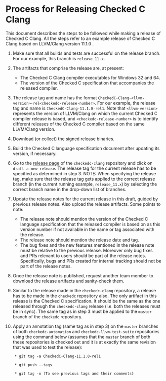 # Process for Releasing Checked C Clang

This document describes the steps to be followed while making a release of Checked C Clang. All the steps refer to an example release of Checked C Clang based on LLVM/Clang version 11.1.0 .

1. Make sure that all builds and tests are successful on the release branch. For our example, this branch is `release_11.x`.

2. The artifacts that comprise the release are, at present:
	- The Checked C Clang compiler executables for Windows 32 and 64.
	- The version of the Checked C specification that accompanies the released compiler.

3. The release tag and name has the format `CheckedC-Clang-<llvm-version>-rel<checkedc-release-number>`.  For our example, the release tag and name is `CheckedC-Clang-11.1.0-rel1`. Note that `<llvm-version>` represents the version of LLVM/Clang on which the current Checked C compiler release is based, and `<checkedc-release-number>` is to identify different releases of the Checked C compiler based on the same LLVM/Clang version.

4. Download (or collect) the signed release binaries. 

5. Build the Checked C language specification document after updating its version, if necessary.

6. Go to the [release page](https://github.com/Microsoft/checkedc-clang/releases) of the `checkedc-clang` repository and click on `draft a new release`. The release tag for the current release has to be specified as determined in step 3. NOTE: When specifying the release tag, make sure that the release tag gets applied to the correct release branch (in the current running example, `release_11.x`) by selecting the correct branch name in the drop-down list of branches.

7. Update the release notes for the current release in this draft, guided by previous release notes. Also upload the release artifacts. Some points to note:

	- The release note should mention the version of the Checked C language specification that the released compiler is based on as this version number if not available in the name or tag associated with the release.
	- The release note should mention the release date and tag.
	- The bug fixes and the new features mentioned in the release note must be relative to the previous release. Moreover only bug fixes and PRs relevant to users should be part of the release notes. Specifically, bugs and PRs created for internal tracking should not be part of the release notes.

8. Once the release note is published, request another team member to download the release artifacts and sanity-check them.

9. Similar to the release made in the `checkedc-clang` repository, a release has to be made in the `checkedc` repository also. The only artifact in this release is the Checked C specification. It should be the same as the one released through the `checkedc-clang` release (i.e. both the releases must be in sync). The same tag as in step 3 must be applied to the `master` branch of the `checkedc` repository.

10. Apply an annotation tag (same tag as in step 3) on the `master` branches of both `checkedc-automation` and `checkedc-llvm-test-suite` repositories using the command below (assumes that the `master` branch of both these repositories is checked out and it is at exactly the same revision that was used to test the release):
  
```
    * git tag -a CheckedC-Clang-11.1.0-rel1

    * git push --tags

    * git tag -n (To see previous tags and their comments)
```

